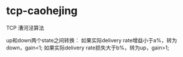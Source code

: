 # tcp-caohejing
TCP 漕河泾算法

up和down两个state之间转换：
如果实际delivery rate增益小于a%，转为down，gain<1;
如果实际delivery rate损失大于b%，转为up，gain>1;
